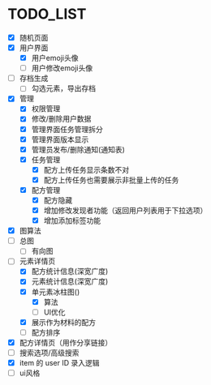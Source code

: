 # TODO_LIST

- [X] 随机页面
- [X] 用户界面
  - [X] 用户emoji头像
  - [ ] 用户修改emoji头像
- [ ] 存档生成
  - [ ] 勾选元素，导出存档
- [X] 管理
  - [X] 权限管理
  - [X] 修改/删除用户数据
  - [X] 管理界面任务管理拆分
  - [X] 管理界面版本显示
  - [X] 管理员发布/删除通知(通知表)
  - [X] 任务管理
    - [X] 配方上传任务显示条数不对
    - [X] 配方上传任务也需要展示非批量上传的任务
  - [X] 配方管理
    - [X] 配方隐藏
    - [X] 增加修改发现者功能（返回用户列表用于下拉选项）
    - [X] 增加添加标签功能
- [X] 图算法
- [ ] 总图
  - [ ] 有向图
- [ ] 元素详情页
  - [X] 配方统计信息(深宽广度)
  - [X] 元素统计信息(深宽广度)
  - [X] 单元素冰柱图()
    - [X] 算法
    - [ ] UI优化
  - [X] 展示作为材料的配方
  - [ ] 配方排序
- [X] 配方详情页（用作分享链接）
- [ ] 搜索选项/高级搜索
- [X] item 的 user ID 录入逻辑
- [ ] ui风格
